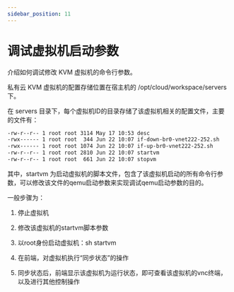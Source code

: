 ```yaml
---
sidebar_position: 11
---
```


# 调试虚拟机启动参数

介绍如何调试修改 KVM 虚拟机的命令行参数。

私有云 KVM 虚拟机的配置存储位置在宿主机的 /opt/cloud/workspace/servers 下。

在 servers 目录下，每个虚拟机ID的目录存储了该虚拟机相关的配置文件，主要的文件有：

```bash
-rw-r--r-- 1 root root 3114 May 17 10:53 desc
-rwx------ 1 root root  344 Jun 22 10:07 if-down-br0-vnet222-252.sh
-rwx------ 1 root root 1074 Jun 22 10:07 if-up-br0-vnet222-252.sh
-rw-r--r-- 1 root root 2810 Jun 22 10:07 startvm
-rw-r--r-- 1 root root  661 Jun 22 10:07 stopvm
```

其中，startvm 为启动虚拟机的脚本文件，包含了该虚拟机启动的所有命令行参数，可以修改该文件的qemu启动参数来实现调试qemu启动参数的目的。

一般步骤为：

1) 停止虚拟机

2) 修改该虚拟机的startvm脚本参数

3) 以root身份启动虚拟机：sh startvm

4) 在前端，对虚拟机执行“同步状态”的操作

5) 同步状态后，前端显示该虚拟机为运行状态，即可查看该虚拟机的vnc终端，以及进行其他控制操作
